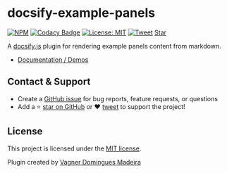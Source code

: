 # docsify-example-panels

[![NPM](https://img.shields.io/npm/v/docsify-example-panels.svg?style=flat-square)](https://www.npmjs.com/package/docsify-example-panels)
[![Codacy Badge](https://api.codacy.com/project/badge/Grade/9f47a225f5044aa491cc77ed7361a983)](https://app.codacy.com/app/VagnerDomingues/docsify-example-panels?utm_source=github.com&utm_medium=referral&utm_content=VagnerDomingues/docsify-example-panels&utm_campaign=Badge_Grade_Dashboard)
[![License: MIT](https://img.shields.io/badge/License-MIT-yellow.svg?style=flat-square)](https://github.com/VagnerDomingues/docsify-example-panels/blob/master/LICENSE)
[![Tweet](https://img.shields.io/twitter/url/http/shields.io.svg?style=social)](https://twitter.com/intent/tweet?url=https%3A%2F%2Fgithub.com%2FVagnerDomingues%2Fdocsify-example-panels&hashtags=docsify,developers,frontend,plugin,documentation)
<a class="github-button" href="https://github.com/VagnerDomingues/docsify-example-panels" data-icon="octicon-star" data-show-count="true" aria-label="Star VagnerDomingues/docsify-example-panels on GitHub">Star</a>

A [docsify.js](https://docsify.js.org) plugin for rendering example panels content from markdown.

- [Documentation / Demos](https://github.com/VagnerDomingues/docsify-example-panels)


## Contact & Support

-   Create a [GitHub issue](https://github.com/VagnerDomingues/docsify-example-panels/issues) for bug reports, feature requests, or questions
-   Add a ⭐️ [star on GitHub](https://github.com/VagnerDomingues/docsify-example-panels) or ❤️ [tweet](https://twitter.com/intent/tweet?url=https%3A%2F%2Fgithub.com%2FVagnerDomingues%2Fdocsify-example-panels&hashtags=docsify,developers,frontend,plugin,documentation) to support the project!

## License

This project is licensed under the [MIT license](https://github.com/VagnerDomingues/docsify-example-panels/blob/master/LICENSE).

Plugin created by [Vagner Domingues Madeira](https://github.com/VagnerDomingues/)